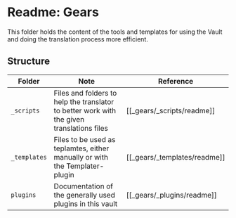 # Readme: Gears

This folder holds the content of the tools and templates for using the Vault and doing the translation process more efficient.


## Structure 

| Folder | Note | Reference |
|--------|------|-----------|
| `_scripts` | Files and folders to help the translator to better work with the given translations files | [[_gears/_scripts/readme]] 
| `_templates` |  Files to be used as teplamtes, either manually or with the Templater-plugin |  [[_gears/_templates/readme]] |
| `plugins` | Documentation of the generally used plugins in this vault | [[_gears/_plugins/readme]] |









